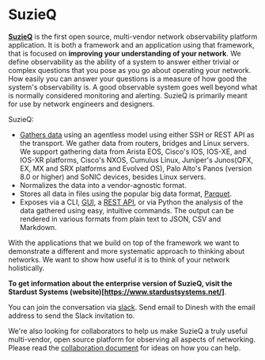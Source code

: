 # SuzieQ

[**SuzieQ**](https://github.com/netenglabs/suzieq/) is the first open source, multi-vendor network observability platform application. It is both a framework and an application using that framework, that is focused on
**improving your understanding of your network**.  We define observability as the ability of a system to
answer either trivial or complex questions that you pose as you go about operating your network. How easily
you can answer your questions is a measure of how good the system's observability is. A good observable
system goes well beyond what is normally considered monitoring and alerting. SuzieQ is primarily meant for use by network engineers and designers.

SuzieQ:

* [Gathers data](https://suzieq.readthedocs.io/en/latest/poller/) using an agentless model using either SSH or REST API as the transport. We gather data from routers, bridges and Linux servers. We support gathering data from Arista EOS, Cisco's IOS, IOS-XE, and IOS-XR platforms, Cisco's NXOS, Cumulus Linux, Juniper's Junos(QFX, EX, MX and SRX platforms and Evolved OS), Palo Alto's Panos (version 8.0 or higher) and SoNIC devices, besides Linux servers.
* Normalizes the data into a vendor-agnostic format.
* Stores all data in files using the popular big data format, [Parquet](https://parquet.apache.org/).
* Exposes via a CLI, [GUI](https://suzieq.readthedocs.io/en/latest/gui/), a [REST API](https://suzieq.readthedocs.io/en/latest/rest-server/), or via Python the analysis of the data gathered using easy, intuitive commands. The output can be rendered in various formats from plain text to JSON, CSV and Markdown.

With the applications that we build on top of the framework we want to demonstrate a different and more systematic approach to thinking about networks. We want to show how useful it is to think of your network holistically.

**To get information about the enterprise version of SuzieQ, visit the Stardust Systems (website)[https://www.stardustsystems.net/]**.

You can join the conversation via [slack](https://netenglabs.slack.com). Send email to Dinesh with the email address to send the Slack invitation to.

We're also looking for collaborators to help us make SuzieQ a truly useful multi-vendor, open source platform
for observing all aspects of networking. Please read the [collaboration document](https://github.com/netenglabs/suzieq/blob/master/CONTRIBUTING.md) for
ideas on how you can help.
